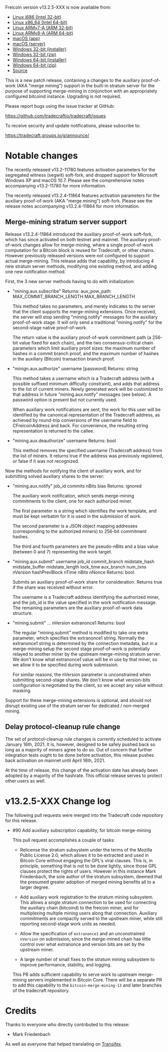 Freicoin version v13.2.5-XXX is now available from:

  * [Linux i686 (Intel 32-bit)](https://s3.amazonaws.com/in.freico.stable/freicoin-v13.2.5-XXX-i686-pc-linux-gnu.tar.gz)
  * [Linux x86_64 (Intel 64-bit)](https://s3.amazonaws.com/in.freico.stable/freicoin-v13.2.5-XXX-x86_64-linux-gnu.tar.gz)
  * [Linux ARMv7-A (ARM 32-bit)](https://s3.amazonaws.com/in.freico.stable/freicoin-v13.2.5-XXX-arm-linux-gnueabihf.tar.gz)
  * [Linux ARMv8-A (ARM 64-bit)](https://s3.amazonaws.com/in.freico.stable/freicoin-v13.2.5-XXX-aarch64-linux-gnu.tar.gz)
  * [macOS (app)](https://s3.amazonaws.com/in.freico.stable/freicoin-v13.2.5-XXX-osx.dmg)
  * [macOS (server)](https://s3.amazonaws.com/in.freico.stable/freicoin-v13.2.5-XXX-osx64.tar.gz)
  * [Windows 32-bit (installer)](https://s3.amazonaws.com/in.freico.stable/freicoin-v13.2.5-XXX-win32-setup.exe)
  * [Windows 32-bit (zip)](https://s3.amazonaws.com/in.freico.stable/freicoin-v13.2.5-XXX-win32.zip)
  * [Windows 64-bit (installer)](https://s3.amazonaws.com/in.freico.stable/freicoin-v13.2.5-XXX-win64-setup.exe)
  * [Windows 64-bit (zip)](https://s3.amazonaws.com/in.freico.stable/freicoin-v13.2.5-XXX-win64.zip)
  * [Source](https://github.com/tradecraftio/tradecraft/archive/v13.2.5-XXX.zip)

This is a new patch release, containing a changes to the auxiliary proof-of-work
(AKA "merge mining") support in the built-in stratum server for the purpose of
supporting merge-mining in conjunction with an appropriately configured bitcoind
instance.  Upgrading is not required.

Please report bugs using the issue tracker at GitHub:

  <https://github.com/tradecraftio/tradecraft/issues>

To receive security and update notifications, please subscribe to:

  <https://tradecraft.groups.io/g/announce/>

Notable changes
===============

The recently released v13.2-11780 features activation parameters for the
segregated witness (segwit) soft-fork, and dropped support for Microsoft
Windows XP and macOS 10.7.  Please see the comprehensive notes accompanying
v13.2-11780 for more information.

The recently released v13.2.4-11864 features activation parameters for the
auxiliary proof-of-work (AKA "merge mining") soft-fork.  Please see the release
notes accompanying v13.2.4-11864 for more information.

Merge-mining stratum server support
-----------------------------------

Release v13.2.4-11864 introduced the auxiliary proof-of-work soft-fork, which
has since activated on both testnet and mainnet.  The auxiliary proof-of-work
changes allow for merge-mining, where a single proof-of-work computation for a
Bitcoin block is reused for Tradecraft, or other chains.  However previously
released versions were not configured to support actual merge-mining.  This
release adds that capability, by introducing 4 new stratum server methods,
modifying one existing method, and adding one new notification method.

First, the 3 new server methods having to do with initialization:

- "mining.aux.subscribe"
  Returns: aux_pow_path MAX_COMMIT_BRANCH_LENGTH MAX_BRANCH_LENGTH

  This method takes no parameters, and merely indicates to the server that the
  client supports the merge-mining extensions.  Once received, the server will
  stop sending "mining.notify" messages for the auxiliary proof-of-work stage.
  It will only send a traditional "mining.notify" for the second-stage native
  proof-of-work.

  The return value is the auxiliary proof-of-work commitment path (a 256-bit
  value fixed for each chain), and the two consensus-critical chain parameters
  which limit auxiliary proof sizes: the maximum number of hashes in a commit
  branch proof, and the maximum number of hashes in the auxiliary (Bitcoin)
  transaction branch proof.

- "minign.aux.authorize" username [password]
  Returns: string

  This method takes a username which is a Tradecraft address (with a possible
  suffixed minimum difficulty constraint), and adds that address to the list of
  current miners.  Newly generated work will be customized to that address in
  future "mining.aux.notify" messages (see below).  A password option is present
  but not currently used.

  When auxiliary work notifications are sent, the work for this user will be
  identified by the canonical representation of the Tradecraft address, as
  achieved by round-trip conversions of the username field to CFreicoinAddress
  and back.  For convenience, the resulting string representation is returned to
  the callee.

- "mining.aux.deauthorize" username
  Returns: bool

  This method removes the specified username (Tradecraft address) from the list
  of miners.  It returns true if the address was previously registered, or false
  if it was not recognized.

Now the methods for notifying the client of auxiliary work, and for submitting
solved auxiliary shares to the server:

- "mining.aux.notify" job_id commits nBits bias
  Returns: ignored

  The auxiliary work notification, which sends merge-mining commitments to the
  client, one for each authorized miner.

  The first parameter is a string which identifies the work template, and must
  be kept verbatim for it is used in the submission of work.

  The second parameter is a JSON object mapping addresses (corresponding to the
  authorized miners) to 256-bit commitment hashes.

  The third and fourth parameters are the pseudo-nBits and a bias value (between
  0 and 7) representing the work target.

- "mining.aux.submit" username job_id commit_branch midstate_hash
                      midstate_buffer midstate_length lock_time aux_branch
                      num_txns nVersion hashPrevBlock nTime nBits nNonce
  Returns: bool

  Submits an auxiliary proof-of-work share for consideration.  Returns true if
  the share was received without error.

  The username is a Tradecraft address identifying the authorized miner, and the
  job_id is the value specified in the work notification message.  The remaining
  parameters are the auxiliary proof-of-work data structure.

- "mining.submit" ... nVersion extranonce1
  Returns: bool

  The regular "mining.submit" method is modified to take one extra parameter,
  which specifies the extranonce1 string.  Normally the extranonce1 string is
  determined by the connection metadata, but in a merge-mining setup the second
  stage proof-of-work is potentially relayed to another miner by the upstream
  merge-mining stratum server.  We don't know what extranonce1 value will be in
  use by that miner, so we allow it to be specified during work submission.

  For similar reasons, the nVersion parameter is unconstrained when submitting
  second-stage shares.  We don't know what version-bits configuration is
  negotiated by the client, so we accept any value without masking.

Support for these merge-mining extensions is optional, and should not disrupt
existing use of the stratum server for dedicated / non-merged mining.

Delay protocol-cleanup rule change
----------------------------------

The set of protocol-cleanup rule changes is currently scheduled to activate
January 16th, 2021.  It is, however, designed to be safely pushed back so long
as a majority of miners agree to do so.  Out of concern that further integration
tests ought to be done before activation, this release pushes back activation on
mainnet until April 16th, 2021.

At the time of release, this change of the activation date has already been
adopted by a majority of the hashrate.  This official release serves to protect
other users as well.

v13.2.5-XXX Change log
======================

The following pull requests were merged into the Tradecraft code repository for
this release.

- #90 Add auxiliary subscription capability, for bitcoin merge-mining

  This pull request accomplishes a couple of tasks:
    
  - Relicense the stratum subsystem under the terms of the Mozilla Public
    License 2.0, which allows it to be extracted and used in Bitcoin Core
    without engaging the GPL's viral clauses.  This is, in principle, something
    that is not to be done lightly, since those GPL clauses protect the rights
    of users.  However in this instance Mark Friedenbach, the sole author of the
    stratum subsystem, deemed that the presumed greater adoption of merged
    mining benefits all to a larger degree.

  - Add auxiliary work registration to the stratum mining subsystem.  This
    allows a single stratum connection to be used for connecting the auxiliary
    chain (bitcoind) to the freicoin miner, and for multiplexing multiple mining
    users along that connection. Auxiliary commitments are compactly served to
    the upstream miner, while still reporting second-stage work units as needed.

  - Allow the specification of `extranonce1` and an unconstrained `nVersion` on
    submission, since the merge-mined chain has little control over what
    extranonce and version bits are set by the upstream miner.

  - A large number of small fixes to the stratum mining subsystem to improve
    performance, stability, and logging.
    
  This PR adds sufficient capability to serve work to upstream merge-mining
  servers implemented in Bitcoin Core. There will be a separate PR to add this
  capability to the `bitcoin-merge-mining-13` and later branches of the
  tradecraft repository.

Credits
=======

Thanks to everyone who directly contributed to this release:

- Mark Friedenbach

As well as everyone that helped translating on
[Transifex](https://www.transifex.com/tradecraft/freicoin-1/).
